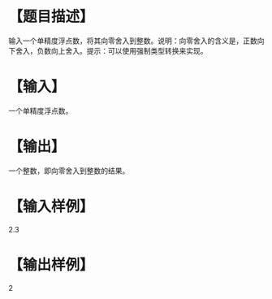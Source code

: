 # 【题目描述】
输入一个单精度浮点数，将其向零舍入到整数。说明：向零舍入的含义是，正数向下舍入，负数向上舍入。提示：可以使用强制类型转换来实现。

# 【输入】
一个单精度浮点数。

# 【输出】
一个整数，即向零舍入到整数的结果。

# 【输入样例】
2.3

# 【输出样例】
2